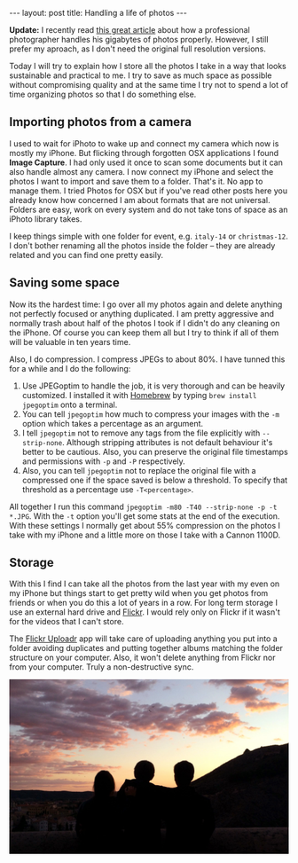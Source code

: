 --- layout: post title: Handling a life of photos ---

**Update:** I recently read [this great
article](http://paulstamatiou.com/storage-for-photographers-part-2/ "An article
about professional photo storage") about how a professional photographer handles
his gigabytes of photos properly. However, I still prefer my aproach, as I don't
need the original full resolution versions.

Today I will try to explain how I store all the photos I take in a way that
looks sustainable and practical to me. I try to save as much space as possible
without compromising quality and at the same time I try not to spend a lot of
time organizing photos so that I do something else.

## Importing photos from a camera

I used to wait for iPhoto to wake up and connect my camera which now is mostly
my iPhone. But flicking through forgotten OSX applications I found **Image
Capture**. I had only used it once to scan some documents but it can also handle
almost any camera. I now connect my iPhone and select the photos I want to
import and save them to a folder. That's it. No app to manage them. I tried
Photos for OSX but if you've read other posts here you already know how
concerned I am about formats that are not universal. Folders are easy, work on
every system and do not take tons of space as an iPhoto library takes.

I keep things simple with one folder for event, e.g. `italy-14` or
`christmas-12`. I don't bother renaming all the photos inside the folder – they
are already related and you can find one pretty easily.

## Saving some space

Now its the hardest time: I go over all my photos again and delete anything not
perfectly focused or anything duplicated. I am pretty aggressive and normally
trash about half of the photos I took if I didn't do any cleaning on the iPhone.
Of course you can keep them all but I try to think if all of them will be
valuable in ten years time.

Also, I do compression. I compress JPEGs to about 80%. I have tunned this for a
while and I do the following:

1. Use JPEGoptim to handle the job, it is very thorough and can be heavily
   customized. I installed it with [Homebrew](http://brew.sh "Homebrew page") by
   typing `brew install jpegoptim` onto a terminal.
2. You can tell `jpegoptim` how much to compress your images with the `-m`
   option which takes a percentage as an argument.
3. I tell `jpegoptim` not to remove any tags from the file explicitly with
   `--strip-none`. Although stripping attributes is not default behaviour it's
   better to be cautious. Also, you can preserve the original file timestamps
   and permissions with `-p` and `-P` respectively.
4. Also, you can tell `jpegoptim` not to replace the original file with a
   compressed one if the space saved is below a threshold. To specify that
   threshold as a percentage use `-T<percentage>`.

All together I run this command `jpegoptim -m80 -T40 --strip-none -p -t *.JPG`.
With the `-t` option you'll get some stats at the end of the execution. With
these settings I normally get about 55% compression on the photos I take with my
iPhone and a little more on those I take with a Cannon 1100D.

## Storage

With this I find I can take all the photos from the last year with my even on my
iPhone but things start to get pretty wild when you get photos from friends or
when you do this a lot of years in a row. For long term storage I use an
external hard drive and [Flickr](https://www.flickr.com/ "Flickr homepage"). I
would rely only on Flickr if it wasn't for the videos that I can't store.

The [Flickr Uploadr](https://www.flickr.com/tools/ "Flickr Tools") app will take
care of uploading anything you put into a folder avoiding duplicates and putting
together albums matching the folder structure on your computer. Also, it won't
delete anything from Flickr nor from your computer. Truly a non-destructive
sync.

![Cuenca 2015](/img/posts/2015/cuenca.jpg)

